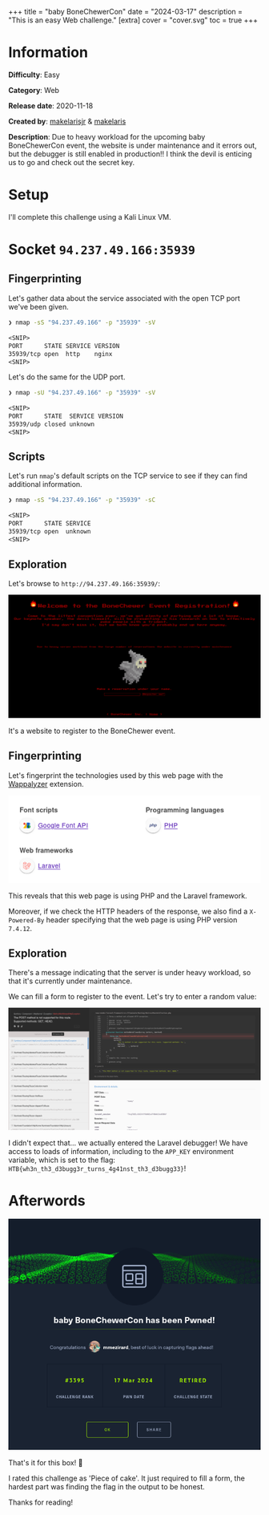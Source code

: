 +++
title = "baby BoneChewerCon"
date = "2024-03-17"
description = "This is an easy Web challenge."
[extra]
cover = "cover.svg"
toc = true
+++

# Information

**Difficulty**: Easy

**Category**: Web

**Release date**: 2020-11-18

**Created by**: [makelarisjr](https://app.hackthebox.com/users/95) &
[makelaris](https://app.hackthebox.com/users/107)

**Description**: Due to heavy workload for the upcoming baby BoneChewerCon
event, the website is under maintenance and it errors out, but the debugger is
still enabled in production!! I think the devil is enticing us to go and check
out the secret key.

# Setup

I'll complete this challenge using a Kali Linux VM.

# Socket `94.237.49.166:35939`

## Fingerprinting

Let's gather data about the service associated with the open TCP port we've been
given.

```sh
❯ nmap -sS "94.237.49.166" -p "35939" -sV
```

```
<SNIP>
PORT      STATE SERVICE VERSION
35939/tcp open  http    nginx
<SNIP>
```

Let's do the same for the UDP port.

```sh
❯ nmap -sU "94.237.49.166" -p "35939" -sV
```

```
<SNIP>
PORT      STATE  SERVICE VERSION
35939/udp closed unknown
<SNIP>
```

## Scripts

Let's run `nmap`'s default scripts on the TCP service to see if they can find
additional information.

```sh
❯ nmap -sS "94.237.49.166" -p "35939" -sC
```

```
<SNIP>
PORT      STATE SERVICE
35939/tcp open  unknown
<SNIP>
```

## Exploration

Let's browse to `http://94.237.49.166:35939/`:

![Web homepage](web-homepage.png)

It's a website to register to the BoneChewer event.

## Fingerprinting

Let's fingerprint the technologies used by this web page with the
[Wappalyzer](https://www.wappalyzer.com/) extension.

![Web homepage Wappalyzer extension](web-homepage-wappalyzer.png)

This reveals that this web page is using PHP and the Laravel framework.

Moreover, if we check the HTTP headers of the response, we also find a
`X-Powered-By` header specifying that the web page is using PHP version
`7.4.12`.

## Exploration

There's a message indicating that the server is under heavy workload, so that
it's currently under maintenance.

We can fill a form to register to the event. Let's try to enter a random value:

![Web homepage Laravel debugger](web-homepage-laravel-debugger.png)

I didn't expect that... we actually entered the Laravel debugger! We have access
to loads of information, including to the `APP_KEY` environment variable, which
is set to the flag: `HTB{wh3n_th3_d3bugg3r_turns_4g41nst_th3_d3bugg33}`!

# Afterwords

![Success](success.png)

That's it for this box! 🎉

I rated this challenge as 'Piece of cake'. It just required to fill a form, the
hardest part was finding the flag in the output to be honest.

Thanks for reading!
